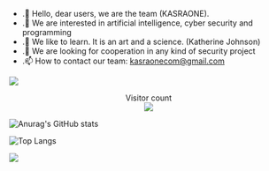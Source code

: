 
- .👋 Hello, dear users, we are the team (KASRAONE).
- .👀 We are interested in artificial intelligence, cyber security and programming
- .🌱 We like to learn. It is an art and a science. (Katherine Johnson)
- .💞️ We are looking for cooperation in any kind of security project
- .📫 How to contact our team: kasraonecom@gmail.com



[![](https://visitcount.itsvg.in/api?id=kasraone&label=Red%20team&icon=1&pretty=false)](https://visitcount.itsvg.in)


>

<p align="center"> 
  Visitor count<br>
  <img src="https://profile-counter.glitch.me/kasraone/count.svg" />
</p>

![Anurag's GitHub stats](https://github-readme-stats.vercel.app/api?username=kasraone&show_icons=true&theme=transparent)

![Top Langs](https://github-readme-stats.vercel.app/api/top-langs/?username=kasraone&hide_progress=true)



 <p>    <img src="https://skillicons.dev/icons?i=c,cs,php,powershell,bash,cpp,django,git,go,java,kubernetes,laravel,mysql,postgres,postman,py,js,html,css,bsd,linux,tailwind,unity,webpack,wordpress,arduino,raspberrypi,redux,react,nextjs,nginx,sqlite,nodejs,gitlab,github,electron,docker,bootstrap,qt,regex,kotlin,visualstudio" />

</p>
